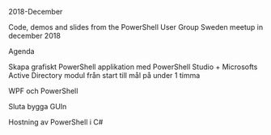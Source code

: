 2018-December

Code, demos and slides from the PowerShell User Group Sweden meetup in december 2018

Agenda

Skapa grafiskt PowerShell applikation med PowerShell Studio + Microsofts Active Directory modul från start till mål på under 1 timma

WPF och PowerShell

Sluta bygga GUIn

Hostning av PowerShell i C#

